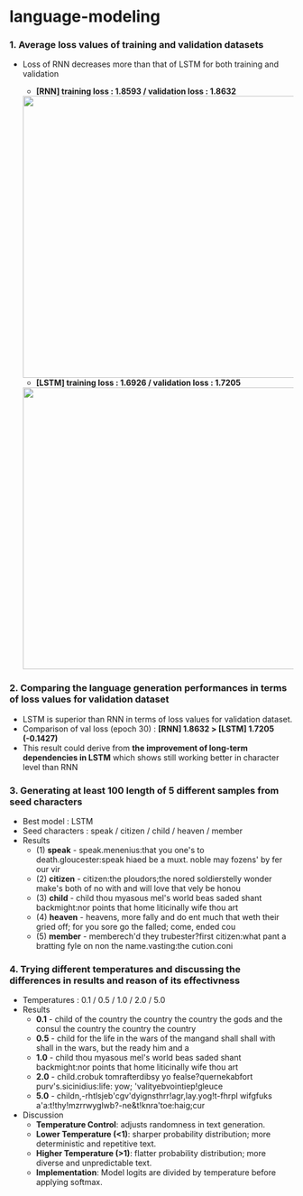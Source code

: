 # language-modeling
### 1. Average loss values of training and validation datasets 
- Loss of RNN decreases more than that of LSTM for both training and validation
  - **[RNN] training loss : 1.8593 / validation loss : 1.8632**
  <img src="https://github.com/jiwwnn/language-modeling/assets/134251617/8d51483f-7c37-43d1-8908-9da5a1ffead9" width='500'>

  - **[LSTM] training loss : 1.6926 / validation loss : 1.7205**
  <img src="https://github.com/jiwwnn/language-modeling/assets/134251617/ea25d946-11bc-4a12-b5b1-a291bcc15353" width='500'>

### 2. Comparing the language generation performances in terms of loss values for validation dataset
  - LSTM is superior than RNN in terms of loss values for validation dataset.
  - Comparison of val loss (epoch 30) : **[RNN] 1.8632  > [LSTM] 1.7205 (-0.1427)**
  - This result could derive from **the improvement of long-term dependencies in LSTM** which shows still working better in character level than RNN

### 3. Generating at least 100 length of 5 different samples from seed characters
- Best model : LSTM
- Seed characters : speak / citizen / child / heaven / member
- Results
  - (1) **speak** - speak.menenius:that you one's to death.gloucester:speak hiaed be a muxt. noble may fozens' by fer our vir
  - (2) **citizen** - citizen:the ploudors;the nored soldierstelly wonder make's both of no with and will love that vely be honou
  - (3) **child** - child thou myasous mel's world beas saded shant backmight:nor points that home liticinally wife thou art
  - (4) **heaven** - heavens, more fally and do ent much that weth their gried off; for you sore go the falled; come, ended cou
  - (5) **member** - memberech'd they trubester?first citizen:what pant a bratting fyle on non the name.vasting:the cution.coni

### 4. Trying different temperatures and discussing the differences in results and reason of its effectivness
- Temperatures : 0.1 / 0.5 / 1.0 / 2.0 / 5.0
- Results 
  - **0.1** - child of the country the country the country the gods and the consul the country the country the country
  - **0.5** - child for the life in the wars of the mangand shall shall with shall in the wars, but the ready him and a
  - **1.0** - child thou myasous mel's world beas saded shant backmight:nor points that home liticinally wife thou art
  - **2.0** - child.crobuk tomrafterdibsy yo fealse?quernekabfort purv's.sicinidius:life: yow; 'valityebvointiep!gleuce
  - **5.0** - childn,-rhtlsjeb'cgv'dyignsthrr!agr,lay.yog!t-fhrpl wifgfuks a'a:t!thy!mzrrwyglwb?-ne&t!knra'toe:haig;cur
- Discussion
  - **Temperature Control**: adjusts randomness in text generation.
  - **Lower Temperature (<1)**: sharper probability distribution; more deterministic and repetitive text.
  - **Higher Temperature (>1)**: flatter probability distribution; more diverse and unpredictable text.
  - **Implementation**: Model logits are divided by temperature before applying softmax.
  
